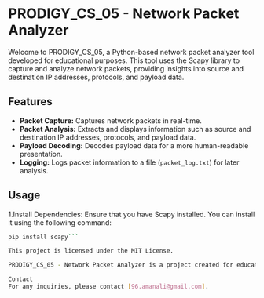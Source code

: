 # PRODIGY_CS_05 - Network Packet Analyzer

Welcome to PRODIGY_CS_05, a Python-based network packet analyzer tool developed for educational purposes. This tool uses the Scapy library to capture and analyze network packets, providing insights into source and destination IP addresses, protocols, and payload data.


## Features

- **Packet Capture:** Captures network packets in real-time.
- **Packet Analysis:** Extracts and displays information such as source and destination IP addresses, protocols, and payload data.
- **Payload Decoding:** Decodes payload data for a more human-readable presentation.
- **Logging:** Logs packet information to a file (`packet_log.txt`) for later analysis.

## Usage

1.Install Dependencies:
Ensure that you have Scapy installed. You can install it using the following command:

 ```bash
pip install scapy```

This project is licensed under the MIT License.

PRODIGY_CS_05 - Network Packet Analyzer is a project created for educational purposes. Developed by Aman Ali.

Contact
For any inquiries, please contact [96.amanali@gmail.com].

